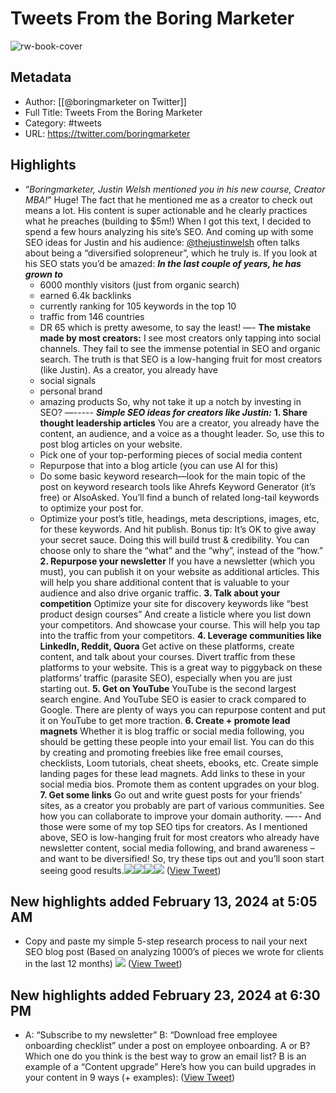 # Tweets From the Boring Marketer

![rw-book-cover](https://pbs.twimg.com/profile_images/1621145524882530304/OseZT6Hr.jpg)

## Metadata
- Author: [[@boringmarketer on Twitter]]
- Full Title: Tweets From the Boring Marketer
- Category: #tweets
- URL: https://twitter.com/boringmarketer

## Highlights
- “*Boringmarketer, Justin Welsh mentioned you in his new course, Creator MBA!*”
  Huge! The fact that he mentioned me as a creator to check out means a lot.
  His content is super actionable and he clearly practices what he preaches (building to $5m!)
  When I got this text, I decided to spend a few hours analyzing his site’s SEO.
  And coming up with some SEO ideas for Justin and his audience:
  <a href="https://twitter.com/thejustinwelsh">@thejustinwelsh</a> often talks about being a “diversified solopreneur”, which he truly is.
  If you look at his SEO stats you’d be amazed:
  ***In the last couple of years, he has grown to***
  - 6000 monthly visitors (just from organic search)
  - earned 6.4k backlinks
  - currently ranking for 105 keywords in the top 10
  - traffic from 146 countries
  - DR 65
  which is pretty awesome, to say the least!
  —-
  **The mistake made by most creators:**
  I see most creators only tapping into social channels.
  They fail to see the immense potential in SEO and organic search.
  The truth is that SEO is a low-hanging fruit for most creators (like Justin).
  As a creator, you already have
  - social signals
  - personal brand
  - amazing products
  So, why not take it up a notch by investing in SEO?
  —-----
  ***Simple SEO ideas for creators like Justin:***
  **1. Share thought leadership articles**
  You are a creator, you already have the content, an audience, and a voice as a thought leader.
  So, use this to post blog articles on your website.
  - Pick one of your top-performing pieces of social media content
  - Repurpose that into a blog article (you can use AI for this)
  - Do some basic keyword research—look for the main topic of the post on keyword research tools like Ahrefs Keyword Generator (it’s free) or AlsoAsked. You’ll find a bunch of related long-tail keywords to optimize your post for.
  - Optimize your post’s title, headings, meta descriptions, images, etc, for these keywords. And hit publish.
  Bonus tip: It’s OK to give away your secret sauce. Doing this will build trust & credibility. You can choose only to share the “what” and the “why”, instead of the “how.”
  **2. Repurpose your newsletter**
  If you have a newsletter (which you must), you can publish it on your website as additional articles.
  This will help you share additional content that is valuable to your audience and also drive organic traffic.
  **3. Talk about your competition**
  Optimize your site for discovery keywords like “best product design courses”
  And create a listicle where you list down your competitors.
  And showcase your course.
  This will help you tap into the traffic from your competitors.
  **4. Leverage communities like LinkedIn, Reddit, Quora**
  Get active on these platforms, create content, and talk about your courses.
  Divert traffic from these platforms to your website.
  This is a great way to piggyback on these platforms’ traffic (parasite SEO), especially when you are just starting out.
  **5. Get on YouTube**
  YouTube is the second largest search engine.
  And YouTube SEO is easier to crack compared to Google.
  There are plenty of ways you can repurpose content and put it on YouTube to get more traction.
  **6. Create + promote lead magnets**
  Whether it is blog traffic or social media following, you should be getting these people into your email list.
  You can do this by creating and promoting freebies like free email courses, checklists, Loom tutorials, cheat sheets, ebooks, etc.
  Create simple landing pages for these lead magnets.
  Add links to these in your social media bios.
  Promote them as content upgrades on your blog.
  **7. Get some links**
  Go out and write guest posts for your friends' sites, as a creator you probably are part of various communities. 
  See how you can collaborate to improve your domain authority.
  —--
  And those were some of my top SEO tips for creators.
  As I mentioned above, SEO is low-hanging fruit for most creators who already have newsletter content, social media following, and brand awareness – and want to be diversified!
  So, try these tips out and you’ll soon start seeing good results.<img src='https://pbs.twimg.com/media/GFL5mPQXUAAjEMV.png'/><img src='https://pbs.twimg.com/media/GFL5xAYXgAAFam4.png'/><img src='https://pbs.twimg.com/media/GFL6lSJWgAAC57N.jpg'/><img src='https://pbs.twimg.com/media/GFL6ru9WQAEtyH3.jpg'/> ([View Tweet](https://twitter.com/boringmarketer/status/1752739820344881441))
## New highlights added February 13, 2024 at 5:05 AM
- Copy and paste my simple 5-step research process to nail your next SEO blog post
  (Based on analyzing 1000’s of pieces we wrote for clients in the last 12 months) 
  ![](https://pbs.twimg.com/media/GGJ3MXbasAAaAf4.jpg) ([View Tweet](https://twitter.com/boringmarketer/status/1757099188285042860))
## New highlights added February 23, 2024 at 6:30 PM
- A: “Subscribe to my newsletter”
  B: “Download free employee onboarding checklist” under a post on employee onboarding.
  A or B?
  Which one do you think is the best way to grow an email list?
  B is an example of a “Content upgrade”
  Here’s how you can build upgrades in your content in 9 ways (+ examples): ([View Tweet](https://twitter.com/boringmarketer/status/1761104573299634658))
